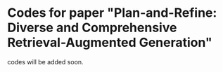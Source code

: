 # Codes for paper "Plan-and-Refine: Diverse and Comprehensive Retrieval-Augmented Generation"

codes will be added soon.

